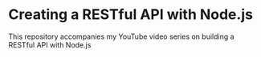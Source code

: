 # Creating a RESTful API with Node.js
This repository accompanies my YouTube video series on building a RESTful API with Node.js
